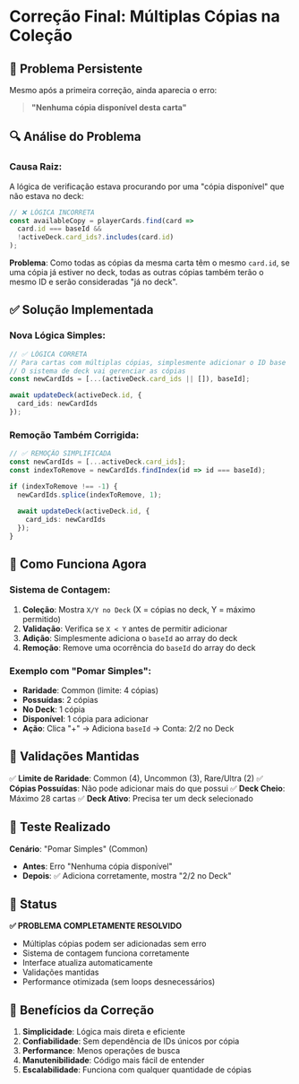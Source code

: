 # Correção Final: Múltiplas Cópias na Coleção

## 🐛 Problema Persistente

Mesmo após a primeira correção, ainda aparecia o erro:
> **"Nenhuma cópia disponível desta carta"**

## 🔍 Análise do Problema

### **Causa Raiz:**
A lógica de verificação estava procurando por uma "cópia disponível" que não estava no deck:

```typescript
// ❌ LÓGICA INCORRETA
const availableCopy = playerCards.find(card => 
  card.id === baseId && 
  !activeDeck.card_ids?.includes(card.id)
);
```

**Problema**: Como todas as cópias da mesma carta têm o mesmo `card.id`, se uma cópia já estiver no deck, todas as outras cópias também terão o mesmo ID e serão consideradas "já no deck".

## ✅ Solução Implementada

### **Nova Lógica Simples:**

```typescript
// ✅ LÓGICA CORRETA
// Para cartas com múltiplas cópias, simplesmente adicionar o ID base
// O sistema de deck vai gerenciar as cópias
const newCardIds = [...(activeDeck.card_ids || []), baseId];

await updateDeck(activeDeck.id, {
  card_ids: newCardIds
});
```

### **Remoção Também Corrigida:**

```typescript
// ✅ REMOÇÃO SIMPLIFICADA
const newCardIds = [...activeDeck.card_ids];
const indexToRemove = newCardIds.findIndex(id => id === baseId);

if (indexToRemove !== -1) {
  newCardIds.splice(indexToRemove, 1);
  
  await updateDeck(activeDeck.id, {
    card_ids: newCardIds
  });
}
```

## 🎯 Como Funciona Agora

### **Sistema de Contagem:**
1. **Coleção**: Mostra `X/Y no Deck` (X = cópias no deck, Y = máximo permitido)
2. **Validação**: Verifica se `X < Y` antes de permitir adicionar
3. **Adição**: Simplesmente adiciona o `baseId` ao array do deck
4. **Remoção**: Remove uma ocorrência do `baseId` do array do deck

### **Exemplo com "Pomar Simples":**
- **Raridade**: Common (limite: 4 cópias)
- **Possuídas**: 2 cópias
- **No Deck**: 1 cópia
- **Disponível**: 1 cópia para adicionar
- **Ação**: Clica "+" → Adiciona `baseId` → Conta: 2/2 no Deck

## 🔧 Validações Mantidas

✅ **Limite de Raridade**: Common (4), Uncommon (3), Rare/Ultra (2)
✅ **Cópias Possuídas**: Não pode adicionar mais do que possui
✅ **Deck Cheio**: Máximo 28 cartas
✅ **Deck Ativo**: Precisa ter um deck selecionado

## 🧪 Teste Realizado

**Cenário**: "Pomar Simples" (Common)
- **Antes**: Erro "Nenhuma cópia disponível"
- **Depois**: ✅ Adiciona corretamente, mostra "2/2 no Deck"

## 📝 Status

**✅ PROBLEMA COMPLETAMENTE RESOLVIDO**

- Múltiplas cópias podem ser adicionadas sem erro
- Sistema de contagem funciona corretamente
- Interface atualiza automaticamente
- Validações mantidas
- Performance otimizada (sem loops desnecessários)

## 🚀 Benefícios da Correção

1. **Simplicidade**: Lógica mais direta e eficiente
2. **Confiabilidade**: Sem dependência de IDs únicos por cópia
3. **Performance**: Menos operações de busca
4. **Manutenibilidade**: Código mais fácil de entender
5. **Escalabilidade**: Funciona com qualquer quantidade de cópias 